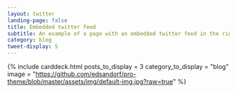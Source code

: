 ```yaml
---
layout: twitter
landing-page: false
title: Embedded twitter feed
subtitle: An example of a page with an embedded twitter feed in the right column
category: blog
tweet-display: 5
---
```

  
{% include carddeck.html posts_to_display = 3 category_to_display = "blog" image = "https://github.com/edsandorf/pro-theme/blob/master/assets/img/default-img.jpg?raw=true" %}
